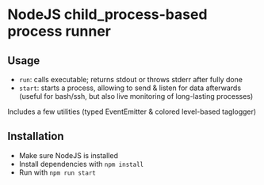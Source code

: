 # NodeJS child_process-based process runner

## Usage
- `run`: calls executable; returns stdout or throws stderr after fully done
- `start`: starts a process, allowing to send & listen for data afterwards (useful for bash/ssh, but also live monitoring of long-lasting processes)

Includes a few utilities (typed EventEmitter & colored level-based taglogger)

## Installation
- Make sure NodeJS is installed
- Install dependencies with `npm install`
- Run with `npm run start`
